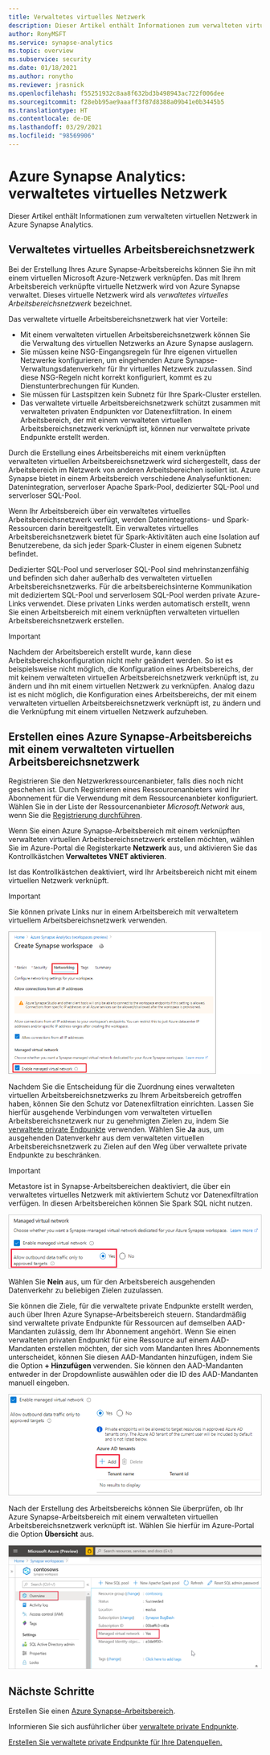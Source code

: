 ```yaml
---
title: Verwaltetes virtuelles Netzwerk
description: Dieser Artikel enthält Informationen zum verwalteten virtuellen Netzwerk in Azure Synapse Analytics.
author: RonyMSFT
ms.service: synapse-analytics
ms.topic: overview
ms.subservice: security
ms.date: 01/18/2021
ms.author: ronytho
ms.reviewer: jrasnick
ms.openlocfilehash: f55251932c8aa8f632bd3b498943ac722f006dee
ms.sourcegitcommit: f28ebb95ae9aaaff3f87d8388a09b41e0b3445b5
ms.translationtype: HT
ms.contentlocale: de-DE
ms.lasthandoff: 03/29/2021
ms.locfileid: "98569906"
---
```

# <a name="azure-synapse-analytics-managed-virtual-network"></a>Azure Synapse Analytics: verwaltetes virtuelles Netzwerk

Dieser Artikel enthält Informationen zum verwalteten virtuellen Netzwerk in Azure Synapse Analytics.

## <a name="managed-workspace-virtual-network"></a>Verwaltetes virtuelles Arbeitsbereichsnetzwerk

Bei der Erstellung Ihres Azure Synapse-Arbeitsbereichs können Sie ihn mit einem virtuellen Microsoft Azure-Netzwerk verknüpfen. Das mit Ihrem Arbeitsbereich verknüpfte virtuelle Netzwerk wird von Azure Synapse verwaltet. Dieses virtuelle Netzwerk wird als *verwaltetes virtuelles Arbeitsbereichsnetzwerk* bezeichnet.

Das verwaltete virtuelle Arbeitsbereichsnetzwerk hat vier Vorteile:

- Mit einem verwalteten virtuellen Arbeitsbereichsnetzwerk können Sie die Verwaltung des virtuellen Netzwerks an Azure Synapse auslagern.
- Sie müssen keine NSG-Eingangsregeln für Ihre eigenen virtuellen Netzwerke konfigurieren, um eingehenden Azure Synapse-Verwaltungsdatenverkehr für Ihr virtuelles Netzwerk zuzulassen. Sind diese NSG-Regeln nicht korrekt konfiguriert, kommt es zu Dienstunterbrechungen für Kunden.
- Sie müssen für Lastspitzen kein Subnetz für Ihre Spark-Cluster erstellen.
- Das verwaltete virtuelle Arbeitsbereichsnetzwerk schützt zusammen mit verwalteten privaten Endpunkten vor Datenexfiltration. In einem Arbeitsbereich, der mit einem verwalteten virtuellen Arbeitsbereichsnetzwerk verknüpft ist, können nur verwaltete private Endpunkte erstellt werden.

Durch die Erstellung eines Arbeitsbereichs mit einem verknüpften verwalteten virtuellen Arbeitsbereichsnetzwerk wird sichergestellt, dass der Arbeitsbereich im Netzwerk von anderen Arbeitsbereichen isoliert ist. Azure Synapse bietet in einem Arbeitsbereich verschiedene Analysefunktionen: Datenintegration, serverloser Apache Spark-Pool, dedizierter SQL-Pool und serverloser SQL-Pool.

Wenn Ihr Arbeitsbereich über ein verwaltetes virtuelles Arbeitsbereichsnetzwerk verfügt, werden Datenintegrations- und Spark-Ressourcen darin bereitgestellt. Ein verwaltetes virtuelles Arbeitsbereichsnetzwerk bietet für Spark-Aktivitäten auch eine Isolation auf Benutzerebene, da sich jeder Spark-Cluster in einem eigenen Subnetz befindet.

Dedizierter SQL-Pool und serverloser SQL-Pool sind mehrinstanzenfähig und befinden sich daher außerhalb des verwalteten virtuellen Arbeitsbereichsnetzwerks. Für die arbeitsbereichsinterne Kommunikation mit dediziertem SQL-Pool und serverlosem SQL-Pool werden private Azure-Links verwendet. Diese privaten Links werden automatisch erstellt, wenn Sie einen Arbeitsbereich mit einem verknüpften verwalteten virtuellen Arbeitsbereichsnetzwerk erstellen.

>[!IMPORTANT]
>Nachdem der Arbeitsbereich erstellt wurde, kann diese Arbeitsbereichskonfiguration nicht mehr geändert werden. So ist es beispielsweise nicht möglich, die Konfiguration eines Arbeitsbereichs, der mit keinem verwalteten virtuellen Arbeitsbereichsnetzwerk verknüpft ist, zu ändern und ihn mit einem virtuellen Netzwerk zu verknüpfen. Analog dazu ist es nicht möglich, die Konfiguration eines Arbeitsbereichs, der mit einem verwalteten virtuellen Arbeitsbereichsnetzwerk verknüpft ist, zu ändern und die Verknüpfung mit einem virtuellen Netzwerk aufzuheben.

## <a name="create-an-azure-synapse-workspace-with-a-managed-workspace-virtual-network"></a>Erstellen eines Azure Synapse-Arbeitsbereichs mit einem verwalteten virtuellen Arbeitsbereichsnetzwerk

Registrieren Sie den Netzwerkressourcenanbieter, falls dies noch nicht geschehen ist. Durch Registrieren eines Ressourcenanbieters wird Ihr Abonnement für die Verwendung mit dem Ressourcenanbieter konfiguriert. Wählen Sie in der Liste der Ressourcenanbieter *Microsoft.Network* aus, wenn Sie die [Registrierung durchführen](../../azure-resource-manager/management/resource-providers-and-types.md).

Wenn Sie einen Azure Synapse-Arbeitsbereich mit einem verknüpften verwalteten virtuellen Arbeitsbereichsnetzwerk erstellen möchten, wählen Sie im Azure-Portal die Registerkarte **Netzwerk** aus, und aktivieren Sie das Kontrollkästchen **Verwaltetes VNET aktivieren**.

Ist das Kontrollkästchen deaktiviert, wird Ihr Arbeitsbereich nicht mit einem virtuellen Netzwerk verknüpft.

>[!IMPORTANT]
>Sie können private Links nur in einem Arbeitsbereich mit verwaltetem virtuellem Arbeitsbereichsnetzwerk verwenden.

![Aktivieren eines verwalteten virtuellen Arbeitsbereichsnetzwerks](./media/synapse-workspace-managed-vnet/enable-managed-vnet-1.png)

Nachdem Sie die Entscheidung für die Zuordnung eines verwalteten virtuellen Arbeitsbereichsnetzwerks zu Ihrem Arbeitsbereich getroffen haben, können Sie den Schutz vor Datenexfiltration einrichten. Lassen Sie hierfür ausgehende Verbindungen vom verwalteten virtuellen Arbeitsbereichsnetzwerk nur zu genehmigten Zielen zu, indem Sie [verwaltete private Endpunkte](./synapse-workspace-managed-private-endpoints.md) verwenden. Wählen Sie **Ja** aus, um ausgehenden Datenverkehr aus dem verwalteten virtuellen Arbeitsbereichsnetzwerk zu Zielen auf den Weg über verwaltete private Endpunkte zu beschränken. 


>[!IMPORTANT]
>Metastore ist in Synapse-Arbeitsbereichen deaktiviert, die über ein verwaltetes virtuelles Netzwerk mit aktiviertem Schutz vor Datenexfiltration verfügen. In diesen Arbeitsbereichen können Sie Spark SQL nicht nutzen.

![Ausgehender Datenverkehr über verwaltete private Endpunkte](./media/synapse-workspace-managed-vnet/select-outbound-connectivity.png)

Wählen Sie **Nein** aus, um für den Arbeitsbereich ausgehenden Datenverkehr zu beliebigen Zielen zuzulassen.

Sie können die Ziele, für die verwaltete private Endpunkte erstellt werden, auch über Ihren Azure Synapse-Arbeitsbereich steuern. Standardmäßig sind verwaltete private Endpunkte für Ressourcen auf demselben AAD-Mandanten zulässig, dem Ihr Abonnement angehört. Wenn Sie einen verwalteten privaten Endpunkt für eine Ressource auf einem AAD-Mandanten erstellen möchten, der sich vom Mandanten Ihres Abonnements unterscheidet, können Sie diesen AAD-Mandanten hinzufügen, indem Sie die Option **+ Hinzufügen** verwenden. Sie können den AAD-Mandanten entweder in der Dropdownliste auswählen oder die ID des AAD-Mandanten manuell eingeben.

![Hinzufügen zusätzlicher AAD-Mandanten](./media/synapse-workspace-managed-vnet/add-additional-azure-active-directory-tenants.png)

Nach der Erstellung des Arbeitsbereichs können Sie überprüfen, ob Ihr Azure Synapse-Arbeitsbereich mit einem verwalteten virtuellen Arbeitsbereichsnetzwerk verknüpft ist. Wählen Sie hierfür im Azure-Portal die Option **Übersicht** aus.

![Arbeitsbereichsübersicht im Azure-Portal](./media/synapse-workspace-managed-vnet/enable-managed-vnet-2.png)

## <a name="next-steps"></a>Nächste Schritte

Erstellen Sie einen [Azure Synapse-Arbeitsbereich](../quickstart-create-workspace.md).

Informieren Sie sich ausführlicher über [verwaltete private Endpunkte](./synapse-workspace-managed-private-endpoints.md).

[Erstellen Sie verwaltete private Endpunkte für Ihre Datenquellen.](./how-to-create-managed-private-endpoints.md)
